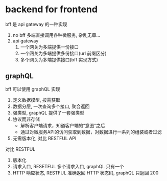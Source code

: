 # backend for frontend

bff 是 api gateway 的一种实现

1. no bff 多端直接调用各种微服务, 杂乱无章...
2. api gateway
    1. 一个网关为多端提供一份接口
    2. 一个网关为多端提供多份接口(url 前缀区分)
    3. 多个网关为多端提供接口(bff 实现方式)

## graphQL

bff 可以使用 graphQL 实现

1. 定义数据模型, 按需获取
2. 数据分层, 一次查询多个接口, 聚合返回
3. 强类型, graphQL 提供了一套强类型
4. 协议而非存储
    - 解析客户端请求，知道客户端的“意图”之后
    - 通过对微服务API的访问获取到数据，对数据进行一系列的组装或者过滤
5. 无需版本化, 对比 RESTFUL API

对比 RESTFUL

1. 版本化
2. 请求入口, RESETFUL 多个请求入口, graphQL 只有一个
3. HTTP 响应状态, RESTFUL 准确返回 HTTP 状态码, graphQL 只返回 200

